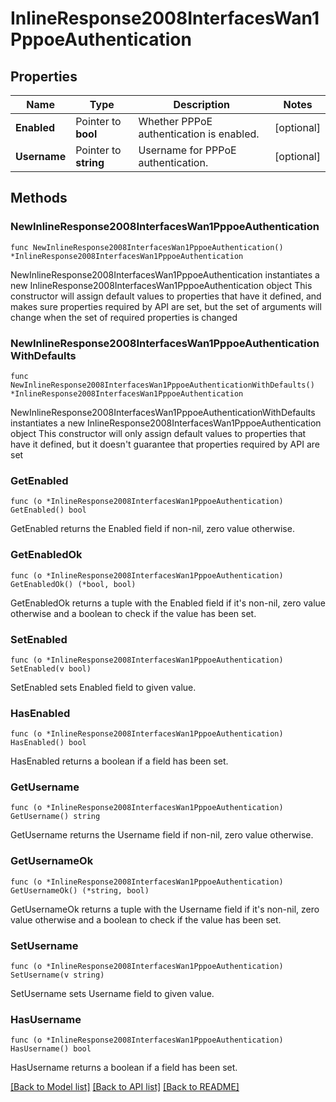 # InlineResponse2008InterfacesWan1PppoeAuthentication

## Properties

Name | Type | Description | Notes
------------ | ------------- | ------------- | -------------
**Enabled** | Pointer to **bool** | Whether PPPoE authentication is enabled. | [optional] 
**Username** | Pointer to **string** | Username for PPPoE authentication. | [optional] 

## Methods

### NewInlineResponse2008InterfacesWan1PppoeAuthentication

`func NewInlineResponse2008InterfacesWan1PppoeAuthentication() *InlineResponse2008InterfacesWan1PppoeAuthentication`

NewInlineResponse2008InterfacesWan1PppoeAuthentication instantiates a new InlineResponse2008InterfacesWan1PppoeAuthentication object
This constructor will assign default values to properties that have it defined,
and makes sure properties required by API are set, but the set of arguments
will change when the set of required properties is changed

### NewInlineResponse2008InterfacesWan1PppoeAuthenticationWithDefaults

`func NewInlineResponse2008InterfacesWan1PppoeAuthenticationWithDefaults() *InlineResponse2008InterfacesWan1PppoeAuthentication`

NewInlineResponse2008InterfacesWan1PppoeAuthenticationWithDefaults instantiates a new InlineResponse2008InterfacesWan1PppoeAuthentication object
This constructor will only assign default values to properties that have it defined,
but it doesn't guarantee that properties required by API are set

### GetEnabled

`func (o *InlineResponse2008InterfacesWan1PppoeAuthentication) GetEnabled() bool`

GetEnabled returns the Enabled field if non-nil, zero value otherwise.

### GetEnabledOk

`func (o *InlineResponse2008InterfacesWan1PppoeAuthentication) GetEnabledOk() (*bool, bool)`

GetEnabledOk returns a tuple with the Enabled field if it's non-nil, zero value otherwise
and a boolean to check if the value has been set.

### SetEnabled

`func (o *InlineResponse2008InterfacesWan1PppoeAuthentication) SetEnabled(v bool)`

SetEnabled sets Enabled field to given value.

### HasEnabled

`func (o *InlineResponse2008InterfacesWan1PppoeAuthentication) HasEnabled() bool`

HasEnabled returns a boolean if a field has been set.

### GetUsername

`func (o *InlineResponse2008InterfacesWan1PppoeAuthentication) GetUsername() string`

GetUsername returns the Username field if non-nil, zero value otherwise.

### GetUsernameOk

`func (o *InlineResponse2008InterfacesWan1PppoeAuthentication) GetUsernameOk() (*string, bool)`

GetUsernameOk returns a tuple with the Username field if it's non-nil, zero value otherwise
and a boolean to check if the value has been set.

### SetUsername

`func (o *InlineResponse2008InterfacesWan1PppoeAuthentication) SetUsername(v string)`

SetUsername sets Username field to given value.

### HasUsername

`func (o *InlineResponse2008InterfacesWan1PppoeAuthentication) HasUsername() bool`

HasUsername returns a boolean if a field has been set.


[[Back to Model list]](../README.md#documentation-for-models) [[Back to API list]](../README.md#documentation-for-api-endpoints) [[Back to README]](../README.md)


